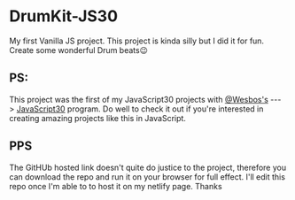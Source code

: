 # DrumKit-JS30
My first Vanilla JS project. This project is kinda silly but I did it for fun. Create some wonderful Drum beats😉

## PS:
This project was the first of my JavaScript30 projects with [@Wesbos's](https://github.com/wesbos) ---> [JavaScript30](https://github.com/wesbos/JavaScript30) program. Do well to check it out if you're interested in creating amazing projects like this in JavaScript.

## PPS
The GitHUb hosted link doesn't quite do justice to the project, therefore you can download the repo and run it on your browser for full effect. I'll edit this repo once I'm able to to host it on my netlify page. Thanks 
